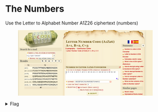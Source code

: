 # The Numbers

Use the Letter to Alphabet Number A1Z26 ciphertext (numbers)

<figure><img src="../../../../.gitbook/assets/image (3).png" alt=""><figcaption></figcaption></figure>

<details>

<summary>Flag</summary>

PICOCTF{THENUMBERSMASON}

</details>

